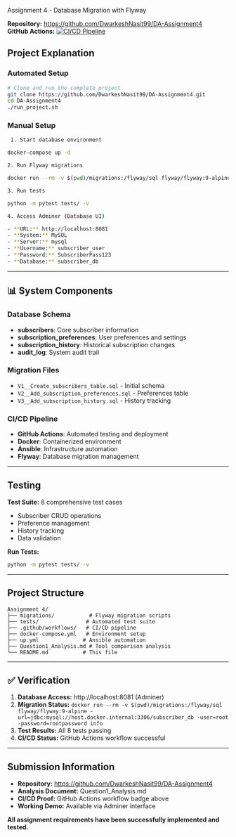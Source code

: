 Assignment 4 - Database Migration with Flyway

**Repository:** https://github.com/DwarkeshNasit99/DA-Assignment4  
**GitHub Actions:** [![CI/CD Pipeline](https://github.com/DwarkeshNasit99/DA-Assignment4/actions/workflows/mysql_action.yml/badge.svg)](https://github.com/DwarkeshNasit99/DA-Assignment4/actions/workflows/mysql_action.yml)


## Project Explanation

### Automated Setup
```bash
# Clone and run the complete project
git clone https://github.com/DwarkeshNasit99/DA-Assignment4.git
cd DA-Assignment4
./run_project.sh
```

### Manual Setup
```bash
 1. Start database environment

docker-compose up -d

2. Run Flyway migrations

docker run --rm -v $(pwd)/migrations:/flyway/sql flyway/flyway:9-alpine -url=jdbc:mysql://host.docker.internal:3306/subscriber_db -user=root -password=rootpassword migrate

3. Run tests

python -m pytest tests/ -v

4. Access Adminer (Database UI)

- **URL:** http://localhost:8081
- **System:** MySQL
- **Server:** mysql
- **Username:** subscriber_user
- **Password:** SubscriberPass123
- **Database:** subscriber_db
```

---

## 📊 System Components

### Database Schema
- **subscribers**: Core subscriber information
- **subscription_preferences**: User preferences and settings
- **subscription_history**: Historical subscription changes
- **audit_log**: System audit trail

### Migration Files
- `V1__Create_subscribers_table.sql` - Initial schema
- `V2__Add_subscription_preferences.sql` - Preferences table
- `V3__Add_subscription_history.sql` - History tracking

### CI/CD Pipeline
- **GitHub Actions**: Automated testing and deployment
- **Docker**: Containerized environment
- **Ansible**: Infrastructure automation
- **Flyway**: Database migration management

---

## Testing

**Test Suite:** 8 comprehensive test cases
- Subscriber CRUD operations
- Preference management
- History tracking
- Data validation

**Run Tests:**
```bash
python -m pytest tests/ -v
```

---

## Project Structure

```
Assignment 4/
├── migrations/           # Flyway migration scripts
├── tests/               # Automated test suite
├── .github/workflows/   # CI/CD pipeline
├── docker-compose.yml   # Environment setup
├── up.yml              # Ansible automation
├── Question1_Analysis.md # Tool comparison analysis
└── README.md           # This file
```

---

## ✅ Verification

1. **Database Access:** http://localhost:8081 (Adminer)
2. **Migration Status:** `docker run --rm -v $(pwd)/migrations:/flyway/sql flyway/flyway:9-alpine -url=jdbc:mysql://host.docker.internal:3306/subscriber_db -user=root -password=rootpassword info`
3. **Test Results:** All 8 tests passing
4. **CI/CD Status:** GitHub Actions workflow successful

---

## Submission Information

- **Repository:** https://github.com/DwarkeshNasit99/DA-Assignment4
- **Analysis Document:** Question1_Analysis.md
- **CI/CD Proof:** GitHub Actions workflow badge above
- **Working Demo:** Available via Adminer interface

**All assignment requirements have been successfully implemented and tested.**